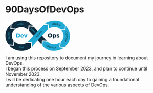 # 90DaysOfDevOps
<img src="https://github.com/DebankanSarkar989/90DaysOfDevOps/blob/main/DevOps.png" width="40%" height="40%" align="center" >

I am using this repository to document my journey in learning about DevOps.<br>
I began this process on September 2023, and plan to continue until November 2023. <br>
I will be dedicating one hour each day to gaining a foundational understanding of the various aspects of DevOps.<br>
